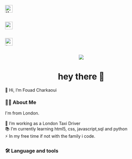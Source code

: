 ## <div align="center">
 ## <img src="https://img.shields.io/static/v1?message=LinkedIn&logo=linkedin&label=&color=0077B5&logoColor=white&labelColor=&style=for-the-badge" height="25" alt="linkedin logo"  />
 ## <img src="https://img.shields.io/static/v1?message=Youtube&logo=youtube&label=&color=FF0000&logoColor=white&labelColor=&style=for-the-badge" height="25" alt="youtube logo"  />
##  <img src="https://img.shields.io/static/v1?message=Twitter&logo=twitter&label=&color=1DA1F2&logoColor=white&labelColor=&style=for-the-badge" height="25" alt="twitter logo"  />
## </div> 

<div align="center">
  <img src="https://visitor-badge.laobi.icu/badge?page_id=maurodesouza.maurodesouza&"  />
</div>
<h1 align="center">hey there 👋</h1>
<p>👋 Hi, I’m Fouad Charkaoui</p>


<h3 align="left">👩‍💻  About Me</h3>



<p align="left">I'm from London.<br><br> 🔭 I’m working as a London Taxi Driver<br> 📚 I'm currently learning html5, css, javascript,sql and python<br> ⚡ In my free time if not with the family i code. </p>



<h3 align="left">🛠 Language and tools</h3>
<i class="fa-brands fa-html5"></i>

<!---
fcuk80/fcuk80 is a ✨ special ✨ repository because its `README.md` (this file) appears on your GitHub profile.
You can click the Preview link to take a look at your changes.
--->
